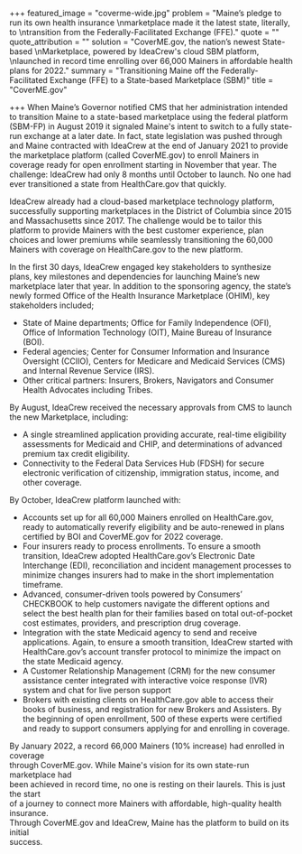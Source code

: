 +++
featured_image = "coverme-wide.jpg"
problem = "Maine’s pledge to run its own health insurance \nmarketplace made it the latest state, literally, to \ntransition from the Federally-Facilitated Exchange (FFE)."
quote = ""
quote_attribution = ""
solution = "CoverME.gov, the nation’s newest State-based \nMarketplace, powered by IdeaCrew's cloud SBM platform, \nlaunched in record time enrolling over 66,000 Mainers in affordable health plans for 2022."
summary = "Transitioning Maine off the Federally-Facilitated Exchange (FFE) to a State-based Marketplace (SBM)"
title = "CoverME.gov"

+++
When Maine’s Governor notified CMS that her administration intended to transition Maine  to a state-based marketplace using the federal platform (SBM-FP) in August 2019 it signaled Maine's intent to switch to a fully state-run exchange at a later date. In fact, state legislation was pushed through and Maine contracted with IdeaCrew at the end of January 2021 to provide the marketplace platform (called CoverME.gov) to enroll Mainers in coverage ready for open enrollment starting in November that year. The challenge: IdeaCrew had only 8 months until October to launch. No one had ever transitioned a state from HealthCare.gov that quickly.

IdeaCrew already had a cloud-based marketplace technology platform, successfully supporting marketplaces in the District of Columbia since 2015 and Massachusetts since 2017. The challenge would be to tailor this platform to provide Mainers with the best customer experience, plan choices and lower premiums while seamlessly transitioning the 60,000 Mainers with coverage on HealthCare.gov to the new platform.

In the first 30 days, IdeaCrew engaged key stakeholders to synthesize plans, key milestones and dependencies for launching Maine’s new marketplace later that year. In addition to the sponsoring agency, the state’s newly formed Office of the Health Insurance Marketplace (OHIM), key stakeholders included;

* State of Maine departments; Office for Family Independence (OFI), Office of Information Technology (OIT), Maine Bureau of Insurance (BOI).
* Federal agencies; Center for Consumer Information and Insurance Oversight (CCIIO), Centers for Medicare and Medicaid Services (CMS) and Internal Revenue Service (IRS).
* Other critical partners: Insurers, Brokers, Navigators and Consumer Health Advocates including Tribes.

By August, IdeaCrew received the necessary approvals from CMS to launch the new Marketplace, including:

* A single streamlined application providing accurate, real-time eligibility assessments for Medicaid and CHIP, and determinations of advanced premium tax credit eligibility.
* Connectivity to the Federal Data Services Hub (FDSH) for secure electronic verification of citizenship, immigration status, income, and other coverage.

By October, IdeaCrew platform launched with:

* Accounts set up for all 60,000 Mainers enrolled on HealthCare.gov, ready to automatically reverify eligibility and be auto-renewed in plans certified by BOI and CoverME.gov for 2022 coverage.
* Four insurers ready to process enrollments. To ensure a smooth transition, IdeaCrew adopted HealthCare.gov’s Electronic Date Interchange (EDI), reconciliation and incident management processes to minimize changes insurers had to make in the short implementation timeframe.
* Advanced, consumer-driven tools powered by Consumers’ CHECKBOOK to help customers navigate the different options and select the best health plan for their families based on total out-of-pocket cost estimates, providers, and prescription drug coverage.
* Integration with the state Medicaid agency to send and receive applications. Again, to ensure a smooth transition, IdeaCrew started with HealthCare.gov’s account transfer protocol to minimize the impact on the state Medicaid agency.
* A Customer Relationship Management (CRM) for the new consumer assistance center integrated with interactive voice response (IVR) system and chat for live person support
* Brokers with existing clients on HealthCare.gov able to access their books of business, and registration for new Brokers and Assisters. By the beginning of open enrollment, 500 of these experts were certified and ready to support consumers applying for and enrolling in coverage.

By January 2022, a record 66,000 Mainers (10% increase) had enrolled in coverage   
through CoverME.gov. While Maine's vision for its own state-run marketplace had   
been achieved in record time, no one is resting on their laurels. This is just the start   
of a journey to connect more Mainers with affordable, high-quality health insurance.  
Through CoverME.gov and IdeaCrew, Maine has the platform to build on its initial   
success.
